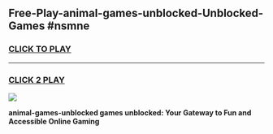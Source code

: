 
## Free-Play-animal-games-unblocked-Unblocked-Games #nsmne
<h3>
<a href="https://news.freeplayer.one?title=animal-games-unblocked&ref=8M">CLICK TO PLAY</a></h3>
<hr>

<h3>
<a href="https://news.freeplayer.one?title=animal-games-unblocked&ref=8M">CLICK 2 PLAY</a>
  
</h3>

<a href="https://news.freeplayer.one?title=animal-games-unblocked&ref=8M"><img src="https://clearcache.store/games.png"></a>


**animal-games-unblocked games unblocked: Your Gateway to Fun and Accessible Online Gaming**
